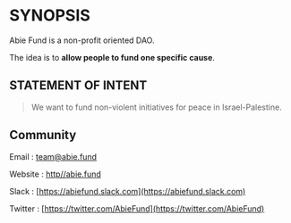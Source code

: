# SYNOPSIS

Abie Fund is a non-profit oriented DAO.

The idea is to **allow people to fund one specific cause**.

## STATEMENT OF INTENT

>We want to fund non-violent initiatives for peace in Israel-Palestine.

## Community

Email : team@abie.fund

Website : [http//abie.fund](http//abie.fund)

Slack : [https://abiefund.slack.com](https://abiefund.slack.com)

Twitter : [https://twitter.com/AbieFund](https://twitter.com/AbieFund)
